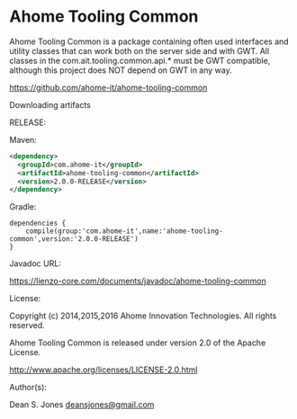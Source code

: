 Ahome Tooling Common
======

Ahome Tooling Common is a package containing often used interfaces and utility classes that can work both on the server side and with GWT. All classes in the com.ait.tooling.common.api.* must be GWT compatible, although this project does NOT depend on GWT in any way.

https://github.com/ahome-it/ahome-tooling-common

Downloading artifacts

RELEASE:

Maven:
```xml
<dependency>
  <groupId>com.ahome-it</groupId>
  <artifactId>ahome-tooling-common</artifactId>
  <version>2.0.0-RELEASE</version>
</dependency>
```
Gradle:
```
dependencies {
    compile(group:'com.ahome-it',name:'ahome-tooling-common',version:'2.0.0-RELEASE')
}
```
Javadoc URL:

https://lienzo-core.com/documents/javadoc/ahome-tooling-common

License:

Copyright (c) 2014,2015,2016 Ahome Innovation Technologies. All rights reserved.

Ahome Tooling Common is released under version 2.0 of the Apache License.

http://www.apache.org/licenses/LICENSE-2.0.html

Author(s):

Dean S. Jones
deansjones@gmail.com
